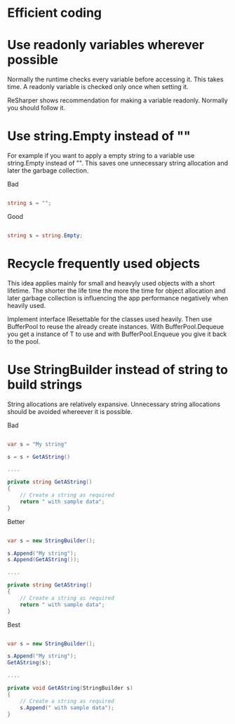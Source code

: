 Efficient coding
==============

#  Use readonly variables wherever possible

Normally the runtime checks every variable before accessing it. This takes time. A readonly variable is checked only once when setting it.

ReSharper shows recommendation for making a variable readonly. Normally you should follow it.

# Use string.Empty instead of ""

For example if you want to apply a empty string to a variable use string.Empty instead of "". This saves one unnecessary string allocation and later the garbage collection.

Bad

``` csharp

string s = "";

```

Good

``` csharp

string s = string.Empty;

```

# Recycle frequently used objects

This idea applies mainly for small and heavyly used objects with a short lifetime. The shorter the life time the more the time for object allocation and later garbage collection is influencing the app performance negatively when heavily used.

Implement interface IResettable for the classes used heavily. Then use BufferPool<T> to reuse the already create instances. With BufferPool<T>.Dequeue you get a instance of T to use and with BufferPool<T>.Enqueue you give it back to the pool.

# Use StringBuilder instead of string to build strings

String allocations are relatively expansive. Unnecessary string allocations should be avoided whereever it is possible.

Bad

``` csharp

var s = "My string"

s = s + GetAString()

....

private string GetAString()
{
	// Create a string as required
	return " with sample data";
}

```

Better

``` csharp

var s = new StringBuilder();

s.Append("My string");
s.Append(GetAString());

....

private string GetAString()
{
	// Create a string as required
	return " with sample data";
}

```

Best

``` csharp

var s = new StringBuilder();

s.Append("My string");
GetAString(s);

....

private void GetAString(StringBuilder s)
{
	// Create a string as required
	s.Append(" with sample data");
}

```
